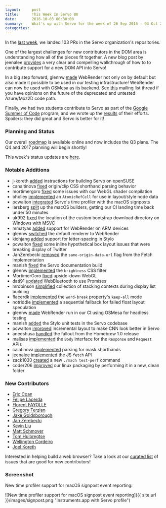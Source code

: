 ```yaml
---
layout:     post
title:      This Week In Servo 80
date:       2016-10-03 00:30:00
summary:    What's up with Servo for the week of 26 Sep 2016 - 03 Oct 2016
categories:
---
```


In the [last week](https://github.com/pulls?page=1&q=is%3Apr+is%3Amerged+closed%3A2016-09-26..2016-10-03+user%3Aservo), we landed 103 PRs in the Servo organization's repositories.

One of the largest challenges for new contributors in the DOM area is understanding how all of the pieces fit together. A new blog post by jeenalee [provides](http://jeenalee.com/2016/10/03/implementing-doge-for-servo.html) a very clear and compelling walkthrough of how to to contribute support for a new DOM API into Servo!

In a big step forward, glennw [made](https://github.com/servo/servo/pull/13382) WebRender not only on by default but also made it possible to be used in our testing infrastructure! WebRender can now be used with OSMesa as its backend. See [this](https://groups.google.com/forum/#!topic/mozilla.dev.servo/nUM_vaU0BK8) mailing list thread if you have opinions on the future of the deprecated and untested Azure/Moz2D code path.

Finally, we had two students contribute to Servo as part of the [Google Summer of Code](https://developers.google.com/open-source/gsoc/) program, and we wrote up the [results](https://blog.servo.org/2016/09/28/gsoc-summary/) of their efforts. Spoilers: they did great and Servo is better for it!

### Planning and Status

Our overall [roadmap](https://github.com/servo/servo/wiki/Roadmap) is available online and now includes the Q3 plans. The Q4 and 2017 planning will begin shortly!

This week's status updates are [here](http://statusupdates.dev.mozaws.net/project/servo).

### Notable Additions

 - j-koreth [added](https://github.com/servo/servo/pull/13545) instructions for building Servo on openSUSE 
 - canaltinova [fixed](https://github.com/servo/servo/pull/13541) origin/clip CSS shorthand parsing behavior
 - mortimergoro [fixed](https://github.com/servo/angle/pull/16) some issues with our WebGL shader compilation
 - bholley [implemented](https://github.com/servo/servo/pull/13520) an `AtomicRefCell` for use in layout/style node data
 - pcwalton [integrated](https://github.com/servo/servo/pull/13519) Servo's time profiler with the macOS signposts
 - larsberg [split](https://github.com/servo/saltfs/pull/497) up the macOS builders, getting our CI landing time back under 50 minutes
 - uk992 [fixed](https://github.com/servo/servo/pull/13486) the location of the custom bootstrap download directory on Windows with MSVC
 - mmatyas [added](https://github.com/servo/servo/pull/13478) support for WebRender on ARM devices
 - glennw [switched](https://github.com/servo/servo/pull/13474) the default renderer to WebRender
 - kichjang [added](https://github.com/servo/servo/pull/13473) support for letter-spacing in Stylo
 - pcwalton [fixed](https://github.com/servo/servo/pull/13470) some inline hypothetical box layout issues that were breaking display of Twitter
 - JanZerebecki [removed](https://github.com/servo/servo/pull/13467) the `same-origin-data-url` flag from the Fetch implementation
 - manish [fixed](https://github.com/servo/servo/pull/13448) the Servo documentation build
 - glennw [implemented](https://github.com/servo/webrender/pull/422) the `brightness` CSS filter
 - MortimerGoro [fixed](https://github.com/servo/webrender/pull/420) upside-down WebGL
 - dati91 [updated](https://github.com/servo/servo/pull/13428) WebBluetooth to use Promises
 - mrobinson [simplified](https://github.com/servo/servo/pull/13417) collection of stacking contexts during display list building
 - flacerdk [implemented](https://github.com/servo/servo/pull/13414) the `word-break` property's `keep-all` mode
 - notriddle [implemented](https://github.com/servo/servo/pull/13401) a sequential fallback for failed float layout speculation
 - glennw [made](https://github.com/servo/servo/pull/13382) WebRender run in our CI using OSMesa for headless testing
 - manish [added](https://github.com/servo/saltfs/pull/481) the Stylo unit tests in the Servo codebase
 - pcwalton [improved](https://github.com/servo/servo/pull/13346) incremental layout to make CNN look better in Servo
 - aneeshusa [handled](https://github.com/servo/saltfs/pull/483) the fallout from the Homebrew 1.0 release
 - malisas [implemented](https://github.com/servo/servo/pull/13345) the `Body` interface for the `Response` and `Request` APIs
 - calatinova [implemented](https://github.com/servo/servo/pull/13336) parsing for mask shorthands
 - jeenalee [implemented](https://github.com/servo/servo/pull/13323) the JS `fetch` API
 - zack1030 [created](https://github.com/servo/servo/pull/13091) a new `./mach test-perf` command
 - coder206 [improved](https://github.com/servo/servo/pull/12850) our linux packaging by performing it in a new, clean folder

### New Contributors

 - [Eric Coan](https://github.com/SecurityInsanity)
 - [Felipe Lacerda](https://github.com/flacerdk)
 - [Florent FAYOLLE](https://github.com/fflorent)
 - [Gregory Terzian](https://github.com/gterzian)
 - [Jake Goldsborough](https://github.com/rjgoldsborough)
 - [Jan Zerebecki](https://github.com/JanZerebecki)
 - [Kevin Liu](https://github.com/nivekuil)
 - [Matt Schmoyer](https://github.com/mschmo)
 - [Tom Huibregtse](https://github.com/thuibr)
 - [Wellington Cordeiro](https://github.com/wldcordeiro)
 - [Joel Koreth](https://github.com/j-koreth)

Interested in helping build a web browser? Take a look at our [curated list](https://starters.servo.org/) of issues that are good for new contributors!

### Screenshot

New time profiler support for macOS signpost event reporting:

![New time profiler support for macOS signpost event reporting]({{ site.url }}/images/signpost.png "Instruments.app with Servo profile")
